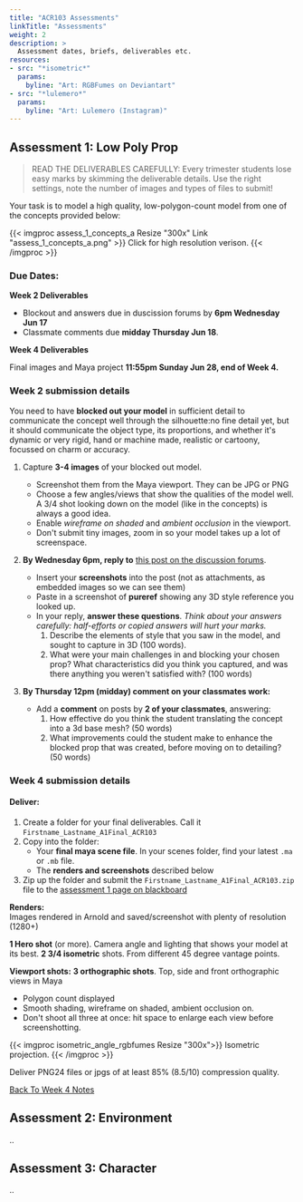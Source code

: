 ```yaml
---
title: "ACR103 Assessments"
linkTitle: "Assessments"
weight: 2
description: >
  Assessment dates, briefs, deliverables etc.
resources:
- src: "*isometric*"
  params:
    byline: "Art: RGBFumes on Deviantart"
- src: "*lulemero*"
  params:
    byline: "Art: Lulemero (Instagram)"
---
```


## Assessment 1: Low Poly Prop

> READ THE DELIVERABLES CAREFULLY: Every trimester students lose easy marks by skimming the deliverable details. Use the right settings, note the number of images and types of files to submit!

Your task is to model a high quality, low-polygon-count model from one of the concepts provided below:

{{< imgproc assess_1_concepts_a Resize "300x" Link "assess_1_concepts_a.png" >}}
Click for high resolution verison.
{{< /imgproc >}}


### Due Dates:
**Week 2 Deliverables** 
* Blockout and answers due in duscission forums by **6pm Wednesday Jun 17**
* Classmate comments due **midday Thursday Jun 18**.

**Week 4 Deliverables**  

Final images and Maya project **11:55pm Sunday Jun 28, end of Week 4.**

### Week 2 submission details

You need to have **blocked out your model** in sufficient detail to communicate the concept well through the silhouette:no fine detail yet, but it should communicate the object type, its proportions, and whether it's dynamic or very rigid, hand or machine made, realistic or cartoony, focussed on charm or accuracy.

1. Capture **3-4 images** of your blocked out model. 
    * Screenshot them from the Maya viewport. They can be JPG or PNG
    * Choose a few angles/views that show the qualities of the model well. A 3/4 shot looking down on the model (like in the concepts) is always a good idea.
    * Enable _wireframe on shaded_ and _ambient occlusion_ in the viewport.
    * Don't submit tiny images, zoom in so your model takes up a lot of screenspace.  

2. **By Wednesday 6pm, reply to** [this post on the discussion forums](https://laureate-au.blackboard.com/webapps/discussionboard/do/message?action=list_messages&course_id=_91934_1&nav=discussion_board_entry&tab_id=&conf_id=_157930_1&forum_id=_851211_1&message_id=_2089254_1). 
    * Insert your **screenshots** into the post (not as attachments, as embedded images so we can see them)
    * Paste in a screenshot of **pureref** showing any 3D style reference you looked up.
    * In your reply, **answer these questions**. _Think about your answers carefully: half-efforts or copied answers will hurt your marks._  
      1. Describe the elements of style that you saw in the model, and sought to capture in 3D (100 words).  
      2. What were your main challenges in and blocking your chosen prop? What characteristics did you think you captured, and was there anything you weren't satisfied with? (100 words)  

3. **By Thursday 12pm (midday) comment on your classmates work:**
    * Add a **comment** on posts by **2 of your classmates**, answering:
      1. How effective do you think the student translating the concept into a 3d base mesh? (50 words)
      2. What improvements could the student make to enhance the blocked prop that was created, before moving on to detailing? (50 words)

### Week 4 submission details

#### Deliver:
1. Create a folder for your final deliverables. Call it `Firstname_Lastname_A1Final_ACR103`
2. Copy into the folder:
    * Your **final maya scene file**. In your scenes folder, find your latest `.ma` or `.mb` file.
    * The **renders and screenshots** described below
3. Zip up the folder and submit the `Firstname_Lastname_A1Final_ACR103.zip` file to the [assessment 1 page on blackboard](https://laureate-au.blackboard.com/webapps/blackboard/content/listContentEditable.jsp?content_id=_8920015_1&course_id=_91934_1)
  
**Renders:**  
Images rendered in Arnold and saved/screenshot with plenty of resolution (1280+)

**1 Hero shot** (or more). Camera angle and lighting that shows your model at its best.
**2 3/4 isometric** shots. From different 45 degree vantage points.

**Viewport shots:**
**3 orthographic shots**. Top, side and front orthographic views in Maya
  - Polygon count displayed
  - Smooth shading, wireframe on shaded, ambient occlusion on.
  - Don't shoot all three at once: hit space to enlarge each view before screenshotting.

{{< imgproc isometric_angle_rgbfumes Resize "300x">}}
Isometric projection.
{{< /imgproc >}}

Deliver PNG24 files or jpgs of at least 85% (8.5/10) compression quality.

<a class="btn btn-lg btn-primary mr-3 mb-4" href="../week4/">Back To Week 4 Notes<i class="fas fa-arrow-alt-circle-right ml-2"></i>
</a>

## Assessment 2: Environment

..

## Assessment 3: Character

..